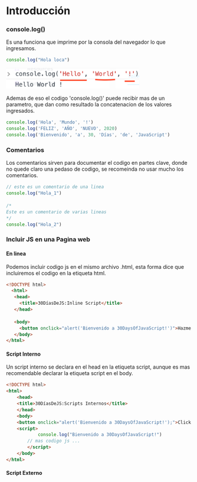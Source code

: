 # Introducción

### console.log()

Es una funciona que imprime por la consola del navegador lo que ingresamos.

```js
console.log("Hola loca")
```

![1687272573905](image/introduccion/1687272573905.png)

Ademas de eso el codigo 'console.log()' puede recibir mas de un parametro, que dan como resultado la concatenacion de los valores ingresados.

```js
console.log('Hola', 'Mundo', '!')
console.log('FELIZ', 'AÑO', 'NUEVO', 2020)
console.log('Bienvenido', 'a', 30, 'Días', 'de', 'JavaScript')
```

### Comentarios

Los comentarios sirven para documentar el codigo en partes clave, donde no quede claro una pedaso de codigo, se recomeinda no usar mucho los comentarios.

```js
// este es un comentario de una linea
console.log("Hola_1")

/*
Este es un comentario de varias lineas
*/
console.log("Hola_2")
```

### Incluir JS en una Pagina web

#### En linea

Podemos incluir codigo js en el mismo archivo .html, esta forma dice que incluiremos el codigo en la etiqueta html.

```html
<!DOCTYPE html>
  <html>
   <head>
     <title>30DíasDeJS:Inline Script</title>
   </head>

   <body>
     <button onclick="alert('Bienvenido a 30DaysOfJavaScript!')">Hazme Click</button>
   </body>
</html>
```

#### Script Interno

Un script interno se declara en el head en la etiqueta script, aunque es mas recomendable declarar la etiqueta script en el body.

```html
<!DOCTYPE html>
<html>
    <head>
    <title>30DíasDeJS:Scripts Internos</title>
    </head>
    <body>
	<button onclick="alert('Bienvenido a 30DaysOfJavaScript!');">Click Me</button>
	<script>
        	console.log("Bienvenido a 30DaysOfJavaScript!")
		// mas codigo js ...
    	</script>
    </body>
</html>
```

#### Script Externo
